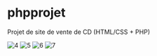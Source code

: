 # phpprojet

Projet de site de vente de CD (HTML/CSS + PHP)

![4](https://user-images.githubusercontent.com/40872478/101695839-7d239280-3a75-11eb-9882-74dd7597d326.PNG)
![5](https://user-images.githubusercontent.com/40872478/101695844-7eed5600-3a75-11eb-88b0-95b60ed48d7d.PNG)
![6](https://user-images.githubusercontent.com/40872478/101695849-7f85ec80-3a75-11eb-870c-2ddc8fda5a2f.PNG)
![7](https://user-images.githubusercontent.com/40872478/101695854-80b71980-3a75-11eb-9cdf-217960da95df.PNG)
